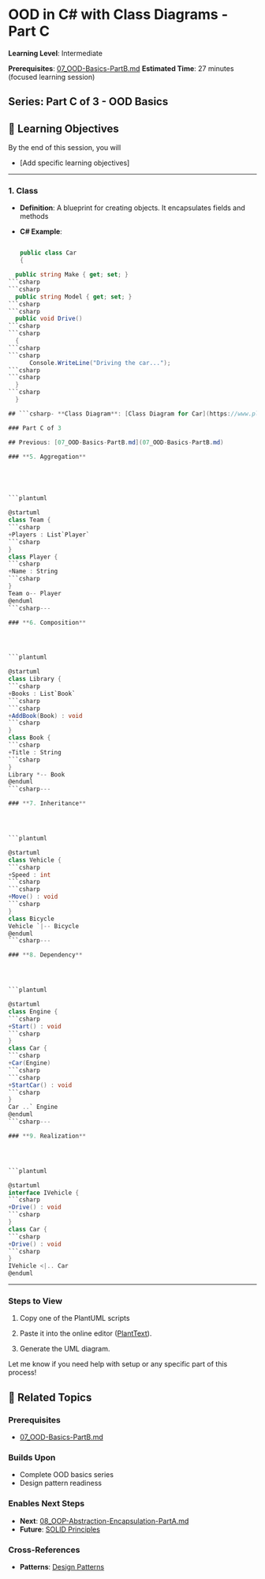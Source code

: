 # **OOD in C# with Class Diagrams** - Part C

**Learning Level**: Intermediate

**Prerequisites**: [07_OOD-Basics-PartB.md](07_OOD-Basics-PartB.md)
**Estimated Time**: 27 minutes (focused learning session)

## **Series**: Part C of 3 - OOD Basics

## 🎯 Learning Objectives

By the end of this session, you will

- [Add specific learning objectives]

---

### **1. Class**

- **Definition**: A blueprint for creating objects. It encapsulates fields and methods

- **C# Example**:

  ```csharp

  public class Car
  {

```csharp
  public string Make { get; set; }
```csharp
```csharp
  public string Model { get; set; }
```csharp
```csharp
  public void Drive()
```csharp
```csharp
  {
```csharp
```csharp
      Console.WriteLine("Driving the car...");
```csharp
```csharp
  }
```csharp
  }

## ```csharp- **Class Diagram**: [Class Diagram for Car](https://www.plantuml.com/plantuml/uml/SoWkIImgAStDuU9BoIhEIImk5D0e5L9Bo2vEpK_oiy9Ep4DiIW_8p4L9Q0dCJ4HMLtLKXL93qD__cCIFPMEx9bUsKc1FpjIFpmIQZJYIMZ3LtA4ZDA3n0000)

### Part C of 3

## Previous: [07_OOD-Basics-PartB.md](07_OOD-Basics-PartB.md)

### **5. Aggregation**





```plantuml

@startuml
class Team {
```csharp
+Players : List`Player`
```csharp
}
class Player {
```csharp
+Name : String
```csharp
}
Team o-- Player
@enduml
```csharp---

### **6. Composition**




```plantuml

@startuml
class Library {
```csharp
+Books : List`Book`
```csharp
```csharp
+AddBook(Book) : void
```csharp
}
class Book {
```csharp
+Title : String
```csharp
}
Library *-- Book
@enduml
```csharp---

### **7. Inheritance**




```plantuml

@startuml
class Vehicle {
```csharp
+Speed : int
```csharp
```csharp
+Move() : void
```csharp
}
class Bicycle
Vehicle `|-- Bicycle
@enduml
```csharp---

### **8. Dependency**




```plantuml

@startuml
class Engine {
```csharp
+Start() : void
```csharp
}
class Car {
```csharp
+Car(Engine)
```csharp
```csharp
+StartCar() : void
```csharp
}
Car ..` Engine
@enduml
```csharp---

### **9. Realization**




```plantuml

@startuml
interface IVehicle {
```csharp
+Drive() : void
```csharp
}
class Car {
```csharp
+Drive() : void
```csharp
}
IVehicle <|.. Car
@enduml
```

---

### Steps to View

1. Copy one of the PlantUML scripts

1. Paste it into the online editor ([PlantText](https://www.planttext.com/)).
1. Generate the UML diagram.

Let me know if you need help with setup or any specific part of this process!

## 🔗 Related Topics

### **Prerequisites**
- [07_OOD-Basics-PartB.md](07_OOD-Basics-PartB.md)

### **Builds Upon**
- Complete OOD basics series
- Design pattern readiness

### **Enables Next Steps**
- **Next**: [08_OOP-Abstraction-Encapsulation-PartA.md](08_OOP-Abstraction-Encapsulation-PartA.md)
- **Future**: [SOLID Principles](../02_SOLID-Principles/)

### **Cross-References**
- **Patterns**: [Design Patterns](../03_Design-Patterns/)
